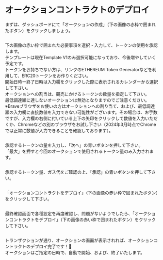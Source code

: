 # オークションコントラクトのデプロイ

まずは、ダッシュボードにて「オークションの作成」（下の画像の赤枠で囲まれたボタン）をクリックしましょう。

<figure><img src="../../../../.gitbook/assets/Group 1 (3) (1).png" alt=""><figcaption></figcaption></figure>

下の画像の赤い枠で囲まれた必要事項を選択・入力して、トークンの使用を承認します。\
テンプレートは現在Template V1のみ選択可能になっており、今後増やしていく予定です。\
トークンをお持ちでない方は、リンクのETHEREUM Token Generatorなどを利用して、ERC20トークンをお作りください。\
開始日時ー終了日時は入力欄をクリックした際に表示されるカレンダーから選択して下さい。\
オークションへの割当は、競売にかけるトークンの数量を指定して下さい。\
最低調達額に達しないオークションは無効となりますのでご注意ください。\
※Braveブラウザをお使いの方はオークションへの割り当て、および、最低調達額の入力欄に直接数値を入力できない可能性がございます。その場合は、お手数ですが、入力欄の右側に付いている上下の矢印をクリックして数値を入力いただくか、Chromeなどの別のブラウザをお試し下さい（2024年3月時点でChromeでは正常に数値が入力できることを確認しております）。

<figure><img src="../../../../.gitbook/assets/Group 1 (4).png" alt=""><figcaption></figcaption></figure>

承認するトークンの量を入力し、「次へ」の青いボタンを押して下さい。\
「最大」を押すと今回のオークションで使用されるトークン量のみ入力されます。

<figure><img src="../../../../.gitbook/assets/スクリーンショット 2024-03-11 6.35.14.png" alt=""><figcaption></figcaption></figure>

承認するトークン量、ガス代をご確認の上、「承認」の青いボタンを押して下さい。

<figure><img src="../../../../.gitbook/assets/スクリーンショット 2024-03-11 6.36.03.png" alt=""><figcaption></figcaption></figure>

「オークションコントラクトをデプロイ」（下の画像の赤い枠で囲まれたボタン）をクリックして下さい。

<figure><img src="../../../../.gitbook/assets/Group 1 (5).png" alt=""><figcaption></figcaption></figure>

最終確認画面で各種設定を再度確認し、問題がないようでしたら、「オークションコントラクトをデプロイ」（下の画像の赤い枠で囲まれたボタン）をクリックして下さい。

<figure><img src="../../../../.gitbook/assets/Group 1 (6).png" alt=""><figcaption></figcaption></figure>

トランザクションが通り、オークションの画面が表示されれば、オークションコントラクトのデプロイ完了です！🎉\
オークションはご指定の日時で、自動で開始、および、終了いたします。

<figure><img src="../../../../.gitbook/assets/スクリーンショット 2024-03-11 7.02.02.png" alt=""><figcaption></figcaption></figure>
